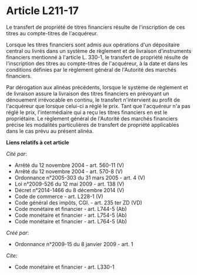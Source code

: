 # Article L211-17

Le transfert de propriété de titres financiers résulte de l'inscription de ces titres au compte-titres de l'acquéreur. 

Lorsque les titres financiers sont admis aux opérations d'un dépositaire central ou livrés dans un système de règlement et de
livraison d'instruments financiers mentionné à l'article L. 330-1, le transfert de propriété résulte de l'inscription des
titres au compte-titres de l'acquéreur, à la date et dans les conditions définies par le règlement général de l'Autorité des
marchés financiers. 

Par dérogation aux alinéas précédents, lorsque le système de règlement et de livraison assure la livraison des titres
financiers en prévoyant un dénouement irrévocable en continu, le transfert n'intervient au profit de l'acquéreur que lorsque
celui-ci a réglé le prix. Tant que l'acquéreur n'a pas réglé le prix, l'intermédiaire qui a reçu les titres financiers en est
le propriétaire. Le règlement général de l'Autorité des marchés financiers précise les modalités particulières de transfert
de propriété applicables dans le cas prévu au présent alinéa.

**Liens relatifs à cet article**

_Cité par_:

  - Arrêté du 12 novembre 2004 - art. 560-11 (V)
  - Arrêté du 12 novembre 2004 - art. 570-8 (V)
  - Ordonnance n°2005-303 du 31 mars 2005 - art. 4 (V)
  - Loi n°2009-526 du 12 mai 2009 - art. 138 (V)
  - Décret n°2014-1466 du 8 décembre 2014 (V)
  - Code de commerce - art. L228-1 (V)
  - Code général des impôts, CGI. - art. 235 ter ZD (VD)
  - Code monétaire et financier - art. L744-5 (Ab)
  - Code monétaire et financier - art. L754-5 (Ab)
  - Code monétaire et financier - art. L764-5 (Ab)

_Créé par_:

  - Ordonnance n°2009-15 du 8 janvier 2009 - art. 1

_Cite_:

  - Code monétaire et financier - art. L330-1
